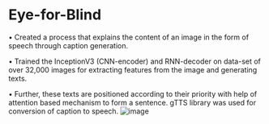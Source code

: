 # Eye-for-Blind
• Created a process that explains the content of an image in the form of speech through caption generation.

• Trained the InceptionV3 (CNN-encoder) and RNN-decoder on data-set of over 32,000 images for extracting features from
the image and generating texts.

• Further, these texts are positioned according to their priority with help of attention based mechanism to form a
sentence.
gTTS library was used for conversion of caption to speech.
![image](https://user-images.githubusercontent.com/65901214/193335161-49803393-ad2a-47e5-a89f-6ceac0a9d2e9.png)
